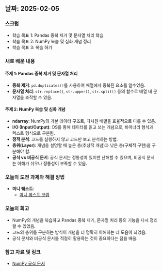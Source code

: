 ## 날짜: 2025-02-05  

### 스크럼  
- 학습 목표 1: Pandas 중복 제거 및 문자열 처리 학습  
- 학습 목표 2: NumPy 복습 및 심화 개념 정리  
- 학습 목표 3: 복습 하기

### 새로 배운 내용  
#### 주제 1: Pandas 중복 제거 및 문자열 처리  
- **중복 제거**: `pd.duplicates()`를 사용하여 배열에서 중복된 요소를 알수있음.  
- **문자열 처리**: `str.replace()`, `str.upper()`, `str.split()` 등의 함수로 배열 내 문자열을 조작할 수 있음.  

#### 주제 2: NumPy 복습 및 심화 개념  
- **ndarray**: NumPy의 기본 데이터 구조로, 다차원 배열을 효율적으로 다룰 수 있음.  
- **I/O (Input/Output)**: OS를 통해 데이터를 읽고 쓰는 개념으로, 바이너리 형식과 텍스트 형식으로 구분됨.  
- **정적 분석**: 코드를 실행하지 않고 코드만 보고 분석하는 방법.  
- **층위(Layer)**: 개념을 설명할 때 높은 층(추상적 개념)과 낮은 층(구체적 구현)을 구분해야 함.  
- **공식 vs 비공식 문서**: 공식 문서는 정통성이 있지만 난해할 수 있으며, 비공식 문서는 이해가 쉬우나 정통성이 부족할 수 있음.  

### 오늘의 도전 과제와 해결 방법  
- **미니 퀘스트**:  
  - [미니 퀘스트 코렙](https://colab.research.google.com/drive/1Hk6BK0XtdODByBhGZ2u7Rs1VnWzhbCv9?usp=sharing)
    
### 오늘의 회고  
- NumPy의 개념을 복습하고 Pandas 중복 제거, 문자열 처리 등의 기능을 다시 정리할 수 있었음.  
- 코드의 층위를 구분하는 방식이 개념을 더 명확히 이해하는 데 도움이 되었음.
- 공식 문서와 비공식 문서를 적절히 활용하는 것이 중요하다는 점을 배움.  

### 참고 자료 및 링크  
- [NumPy 공식 문서](https://numpy.org/doc/)  

